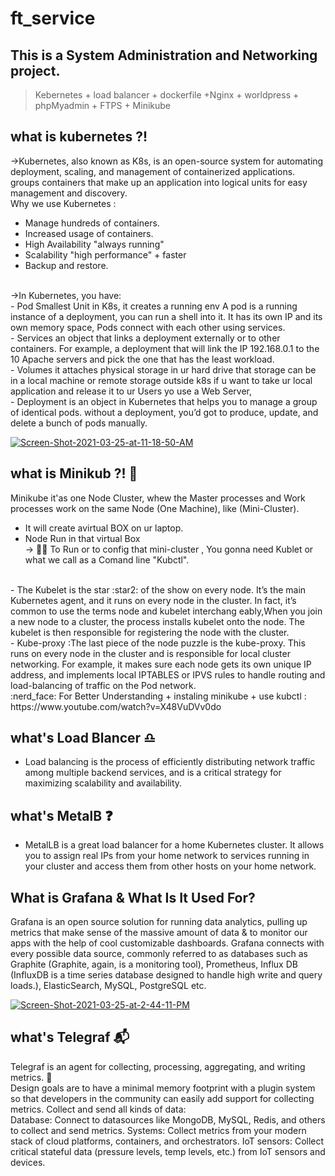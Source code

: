 # ft_service
## This is a System Administration and Networking project.


  > Kebernetes + load balancer + dockerfile +Nginx + worldpress + phpMyadmin + FTPS + Minikube

 ## what is kubernetes ?! 
→Kubernetes, also known as K8s, is an open-source system for automating deployment, scaling, and management of containerized applications. groups containers that make up an application into logical units for easy management and discovery.
<br>
Why we use Kubernetes : 
<br>
- Manage hundreds of containers.
- Increased usage of containers.
- High Availability "always running"
- Scalability "high performance" + faster
- Backup and restore.
 <br>
→In Kubernetes, you have:
 <br>
- Pod Smallest Unit in K8s, it creates a running env A pod is a running instance of a deployment, you can run a shell into it. It has its own IP       and its own memory space, Pods connect with each other using services.
 <br>
  - Services an object that links a deployment externally or to other containers. For example, a deployment that will link the IP 192.168.0.1 to the 10 Apache servers and pick the one that has the least workload.
<br>
- Volumes it attaches physical storage in ur hard drive that storage can be in a local machine or remote storage  outside k8s
if u want to take ur local application and release it to ur Users yo use a Web Server,
<br>
- Deployment is an object in Kubernetes that helps you to manage a group of identical pods. without a deployment, you’d got to produce, update, and delete a bunch of pods manually.

<a href="https://ibb.co/QF0PGPN"><img src="https://i.ibb.co/PZkc8ch/Screen-Shot-2021-03-25-at-11-18-50-AM.png" alt="Screen-Shot-2021-03-25-at-11-18-50-AM" border="0"></a>
## what is Minikub ?! :thought_balloon:
Minikube it'as one Node Cluster, whew the Master processes and Work processes work on the same Node (One Machine), like (Mini-Cluster). <br>
- It will create avirtual BOX on ur laptop.
- Node Run in that  virtual Box <br>
-> :running_woman: To Run  or to config that mini-cluster , You gonna need Kublet or what we call as a Comand line "Kubctl".
<br>
- The Kubelet is the star :star2:	 of the show on every node. It’s the main Kubernetes agent, and it runs on every node in the cluster. In fact, it’s common to use the terms node and kubelet interchang eably,When you join a new node to a cluster, the process installs kubelet onto the node. The kubelet is then responsible for registering the node with the cluster.
<br>
 - Kube-proxy :The last piece of the node puzzle is the kube-proxy. This runs on every node in the cluster and is responsible for local cluster networking. For example, it  makes sure each node gets its own unique IP address, and implements local IPTABLES or IPVS rules to handle routing and load-balancing of traffic on the Pod network.
 <br>
  :nerd_face: For Better Understanding + instaling minikube + use kubctl : https://www.youtube.com/watch?v=X48VuDVv0do
 
 ## what's Load Blancer  :libra: 
 - Load balancing is the process of efficiently distributing network traffic among multiple backend services, and is a critical strategy for maximizing scalability and availability.

 ## what's MetalB :question:
 - MetalLB is a great load balancer for a home Kubernetes cluster. It allows you to assign real IPs from your home network to services running in your cluster and access them from other hosts on your home network.
## What is Grafana & What Is It Used For?
Grafana is an open source solution for running data analytics, pulling up metrics that make sense of the massive amount of data & to monitor our apps with the help of cool customizable dashboards.
Grafana connects with every possible data source, commonly referred to as databases such as Graphite (Graphite, again, is a monitoring tool), Prometheus, Influx DB (InfluxDB is a time series database designed to handle high write and query loads.), ElasticSearch, MySQL, PostgreSQL etc.

<a href="https://ibb.co/nzFZPjb"><img src="https://i.ibb.co/qkvXJpd/Screen-Shot-2021-03-25-at-2-44-11-PM.png" alt="Screen-Shot-2021-03-25-at-2-44-11-PM" border="0"></a>

 ## what's Telegraf :mailbox_with_mail:

Telegraf is an agent for collecting, processing, aggregating, and writing metrics. :electric_plug:	
Design goals are to have a minimal memory footprint with a plugin system so that developers in the community can easily add support for collecting metrics.
Collect and send all kinds of data:
<br>
Database: Connect to datasources like MongoDB, MySQL, Redis, and others to collect and send metrics.
Systems: Collect metrics from your modern stack of cloud platforms, containers, and orchestrators.
IoT sensors: Collect critical stateful data (pressure levels, temp levels, etc.) from IoT sensors and devices.
